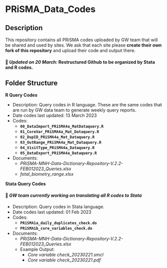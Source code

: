 # PRiSMA_Data_Codes
## Description
This repository contains all PRiSMA codes uploaded by GW team that will be shared and used by sites. We ask that each site please **create their own fork of this repository** and upload their code and output there. 

#### :pushpin: *Updated on 20 March:* Restructured Github to be organized by Stata and R codes. 


## Folder Structure
**R Query Codes** 
   - Description: Query codes in R language. These are the same codes that are run by GW data team to generate weekly query reports. 
   - Date codes last updated: 13 March 2023 
   - Codes: 
     - **`00_DataImport_PRiSMA4a_MatDataquery.R`** 
     - **`01_CoreVar_PRiSMA4a_Mat_Dataquery.R`** 
     - **`02_DupID_PRiSMA4a_Mat_Dataquery.R`** 
     - **`03_OutRange_PRiSMA4a_Mat_Dataquery.R`** 
     - **`04_VisitType_PRiSMA4a_Dataquery.R`** 
     - **`05_DataExport_PRiSMA4a_Dataquery.R`** 
   - Documents: 
     - *PRiSMA-MNH-Data-Dictionary-Repository-V.2.2-FEB012023_Queries.xlsx*
     - *fetal_biometry_range.xlsx*
     
**Stata Query Codes** 
#### :pushpin: *GW team currently working on translating all R codes to Stata*
   - Description: Query codes in Stata language. 
   - Date codes last updated: 01 Feb 2023 
   - Codes: 
     - **`PRiSMA1a_daily_duplicates_check.do`** 
     - **`PRiSMA1b_core_variables_check.do`** 
   - Documents: 
     - *PRiSMA-MNH-Data-Dictionary-Repository-V.2.2-FEB012023_Queries.xlsx*
     - Example Output: 
       - *Core variable check_20230221.smcl*
       - *Core variable check_20230221.pdf*
     

